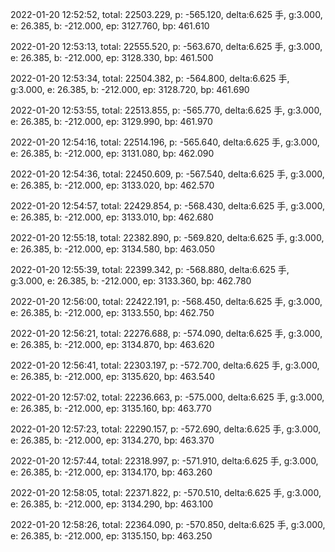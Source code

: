 2022-01-20 12:52:52, total: 22503.229, p: -565.120, delta:6.625 手, g:3.000, e: 26.385, b: -212.000, ep: 3127.760, bp: 461.610

2022-01-20 12:53:13, total: 22555.520, p: -563.670, delta:6.625 手, g:3.000, e: 26.385, b: -212.000, ep: 3128.330, bp: 461.500

2022-01-20 12:53:34, total: 22504.382, p: -564.800, delta:6.625 手, g:3.000, e: 26.385, b: -212.000, ep: 3128.720, bp: 461.690

2022-01-20 12:53:55, total: 22513.855, p: -565.770, delta:6.625 手, g:3.000, e: 26.385, b: -212.000, ep: 3129.990, bp: 461.970

2022-01-20 12:54:16, total: 22514.196, p: -565.640, delta:6.625 手, g:3.000, e: 26.385, b: -212.000, ep: 3131.080, bp: 462.090

2022-01-20 12:54:36, total: 22450.609, p: -567.540, delta:6.625 手, g:3.000, e: 26.385, b: -212.000, ep: 3133.020, bp: 462.570

2022-01-20 12:54:57, total: 22429.854, p: -568.430, delta:6.625 手, g:3.000, e: 26.385, b: -212.000, ep: 3133.010, bp: 462.680

2022-01-20 12:55:18, total: 22382.890, p: -569.820, delta:6.625 手, g:3.000, e: 26.385, b: -212.000, ep: 3134.580, bp: 463.050

2022-01-20 12:55:39, total: 22399.342, p: -568.880, delta:6.625 手, g:3.000, e: 26.385, b: -212.000, ep: 3133.360, bp: 462.780

2022-01-20 12:56:00, total: 22422.191, p: -568.450, delta:6.625 手, g:3.000, e: 26.385, b: -212.000, ep: 3133.550, bp: 462.750

2022-01-20 12:56:21, total: 22276.688, p: -574.090, delta:6.625 手, g:3.000, e: 26.385, b: -212.000, ep: 3134.870, bp: 463.620

2022-01-20 12:56:41, total: 22303.197, p: -572.700, delta:6.625 手, g:3.000, e: 26.385, b: -212.000, ep: 3135.620, bp: 463.540

2022-01-20 12:57:02, total: 22236.663, p: -575.000, delta:6.625 手, g:3.000, e: 26.385, b: -212.000, ep: 3135.160, bp: 463.770

2022-01-20 12:57:23, total: 22290.157, p: -572.690, delta:6.625 手, g:3.000, e: 26.385, b: -212.000, ep: 3134.270, bp: 463.370

2022-01-20 12:57:44, total: 22318.997, p: -571.910, delta:6.625 手, g:3.000, e: 26.385, b: -212.000, ep: 3134.170, bp: 463.260

2022-01-20 12:58:05, total: 22371.822, p: -570.510, delta:6.625 手, g:3.000, e: 26.385, b: -212.000, ep: 3134.290, bp: 463.100

2022-01-20 12:58:26, total: 22364.090, p: -570.850, delta:6.625 手, g:3.000, e: 26.385, b: -212.000, ep: 3135.150, bp: 463.250